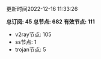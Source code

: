 更新时间2022-12-16 11:33:26

**总订阅: 45**
**总节点: 682**
**有效节点: 111**
- v2ray节点: 105
- ss节点: 1
- trojan节点: 5

